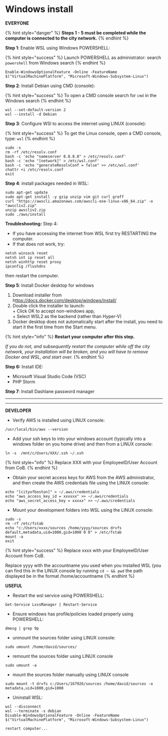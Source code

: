 # Windows install



**EVERYONE**

{% hint style="danger" %}
**Steps 1 - 5 must be completed while the computer is connected to the city network.**&#x20;
{% endhint %}

**Step 1**: Enable WSL using Windows POWERSHELL:

{% hint style="success" %}
Launch POWERSHELL as administrator: search `powershell` from Windows search
{% endhint %}

```
Enable-WindowsOptionalFeature -Online -FeatureName $("VirtualMachinePlatform", "Microsoft-Windows-Subsystem-Linux")
```

**Step 2**: Install Debian using CMD (console):

{% hint style="success" %}
To open a CMD console search for `cmd` in the Windows search
{% endhint %}

```
wsl --set-default-version 2
wsl --install -d Debian
```

**Step 3**: Configure WSl to access the internet using LINUX (console):

{% hint style="success" %}
To get the Linux console, open a CMD console, type: `wsl`
{% endhint %}

```
sudo -s
rm -rf /etc/resolv.conf
bash -c 'echo "nameserver 8.8.8.8" > /etc/resolv.conf'
bash -c 'echo "[network]" > /etc/wsl.conf'
bash -c 'echo "generateResolvConf = false" >> /etc/wsl.conf'
chattr +i /etc/resolv.conf
exit
```

**Step 4**: install packages needed in WSL:

```
sudo apt-get update
sudo apt-get install -y gzip unzip vim git curl groff
curl "https://awscli.amazonaws.com/awscli-exe-linux-x86_64.zip" -o "awscliv2.zip"
unzip awscliv2.zip
sudo ./aws/install
```

**Troubleshooting:** Step 4:

* If you have accessing the internet from WSL first try RESTARTING the computer.
* If that does not work, try:

```
netsh winsock reset 
netsh int ip reset all
netsh winhttp reset proxy
ipconfig /flushdns
```

then restart the computer.

**Step 5**: Install Docker desktop for windows

1. Download installer from h[ttps://docs.docker.com/desktop/windows/install/](https://docs.docker.com/desktop/windows/install/)
2. Double click the installer to launch:\
   \+ Click OK to accept non-windows app,\
   \+ Select WSL2 as the backend (rather than Hyper-V)
3. Docker desktop does not automatically start after the install, you need to start it the first time from the Start menu.

{% hint style="info" %}
**Restart your computer after this step.**

_If you do not, and subsequently restart the computer while off the city network, your installation will be broken, and you will have to remove Docker and WSL, and start over._
{% endhint %}

**Step 6:** Install IDE:

* Microsoft Visual Studio Code (VSC)
* PHP Storm

**Step 7**: Install Dashlane password manager

****

****

**DEVELOPER**

* Verify AWS is installed using LINUX console:

```
/usr/local/bin/aws --version
```

* Add your ssh keys to into your windows account (typically into a windows folder on you home drive) and then from a LINUX console:

```
ln -s  /mnt/c/Users/XXX/.ssh ~/.ssh
```

{% hint style="info" %}
Replace XXX with your EmployeeID/User Account from CoB.
{% endhint %}

* Obtain your secret access keys for AWS from the AWS administrator, and then create the AWS credentials file using the LINUX console:

```
echo "[cityofboston]" > ~/.aws/credentials
echo "aws_access_key_id = xxxxxx" >> ~/.aws/credentials
echo "aws_secret_access_key = xxxxx" >> ~/.aws/credentials
```

* Mount your development folders into WSL using the LINUX console:&#x20;

```
sudo -s
rm -rf /etc/fstab
echo "c:/Users/xxxx/sources /home/yyyy/sources drvfs default,metadata,uid=1000,gid=1000 0 0" > /etc/fstab
mount -a
exit
```

{% hint style="success" %}
Replace xxxx with your EmployeeID/User Account from CoB.

Replace yyyy with the accountname you used when you installed WSL (you can find this in the LINUX console by running `cd ~ && pwd` the path displayed be in the format /home/accountname
{% endhint %}

**USEFUL**

* Restart the wsl service using POWERSHELL:&#x20;

```
Get-Service LxssManager | Restart-Service
```

* Ensure windows has profile/policies loaded properly using POWERSHELL:&#x20;

```
dmesg | grep 9p
```

* unmount the sources folder using LINUX console:

```
sudo umount /home/david/sources/
```

* remount the sources folder using LINUX console

```
sudo umount -a
```

* mount the sources folder manually using LINUX console&#x20;

```
sudo mount -t drvfs c:/Users/167926/sources /home/david/sources -o metadata,uid=1000,gid=1000
```

* Uninstall WSL:

```
wsl --disconnect
wsl --terminate -s debian
Disable-WindowsOptionalFeature -Online -FeatureName $("VirtualMachinePlatform", "Microsoft-Windows-Subsystem-Linux")

restart computer...
```



